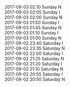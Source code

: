 2017-09-03 02:10 Sunday  N  
2017-09-03 02:05 Sunday  I  
2017-09-03 02:00 Sunday  N  
2017-09-03 01:50 Sunday  I  
2017-09-03 01:45 Sunday  N  
2017-09-03 01:10 Sunday  I  
2017-09-03 01:00 Sunday  N  
2017-09-02 23:40 Saturday  I  
2017-09-02 23:35 Saturday  N  
2017-09-02 22:00 Saturday  I  
2017-09-02 21:25 Saturday  N  
2017-09-02 21:20 Saturday  I  
2017-09-02 21:10 Saturday  N  
2017-09-02 20:55 Saturday  I  
2017-09-02 20:50 Saturday  N  
